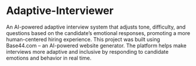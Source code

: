 # Adaptive-Interviewer
An AI-powered adaptive interview system that adjusts tone, difficulty, and questions based on the candidate’s emotional responses, promoting a more human-centered hiring experience.
This project was built using Base44.com – an AI-powered website generator.
The platform helps make interviews more adaptive and inclusive by responding to
candidate emotions and behavior in real time.
